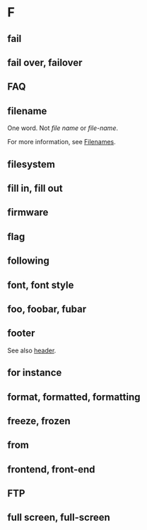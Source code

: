 # F

## fail
## fail over, failover
## FAQ
## filename

One word. Not *file name* or *file-name*.

For more information, see [Filenames]().

## filesystem
## fill in, fill out
## firmware
## flag
## following
## font, font style
## foo, foobar, fubar
## footer

See also [header](h.md).

## for instance
## format, formatted, formatting
## freeze, frozen
## from
## frontend, front-end
## FTP
## full screen, full-screen

